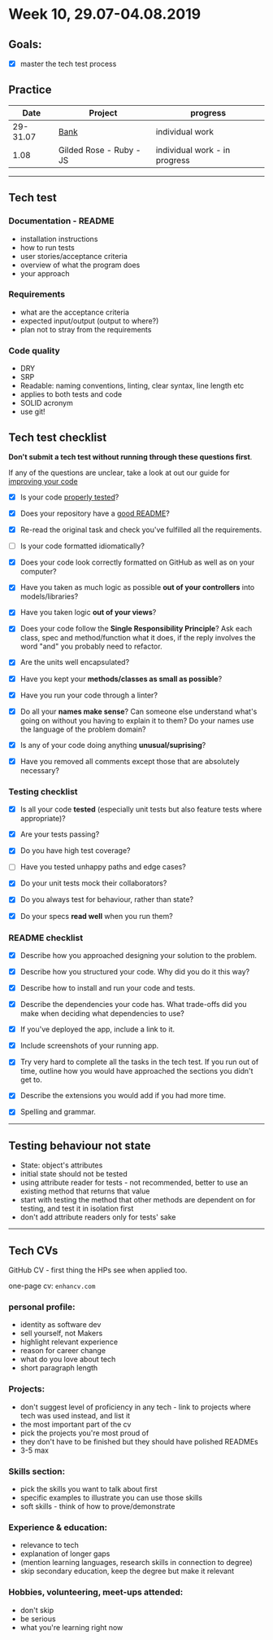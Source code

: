 # Week 10, 29.07-04.08.2019

## Goals: 

- [x] master the tech test process


## Practice

Date | Project | progress
--- | --- | ---
29-31.07 | [Bank](https://github.com/aniasobo/tech-test-bank) | individual work
1.08 | Gilded Rose - Ruby - JS | individual work - in progress


---

## Tech test

### Documentation - README

- installation instructions
- how to run tests
- user stories/acceptance criteria
- overview of what the program does
- your approach

### Requirements

- what are the acceptance criteria 
- expected input/output (output to where?)
- plan not to stray from the requirements

### Code quality

- DRY
- SRP
- Readable: naming conventions, linting, clear syntax, line length etc
- applies to both tests and code
- SOLID acronym
- use git!


## Tech test checklist

**Don't submit a tech test without running through these questions first**.

If any of the questions are unclear, take a look at out our guide for [improving your code](improving_your_code.md)

- [x] Is your code [properly tested](#testing-checklist)?

- [x] Does your repository have a [good README](#readme-checklist)?

- [x] Re-read the original task and check you've fulfilled all the requirements.

- [ ] Is your code formatted idiomatically?

- [x] Does your code look correctly formatted on GitHub as well as on your computer?

- [x] Have you taken as much logic as possible **out of your controllers** into models/libraries?

- [x] Have you taken logic **out of your views**?

- [x] Does your code follow the **Single Responsibility Principle**? Ask each class, spec and method/function what it does, if the reply involves the word "and" you probably need to refactor.

- [x] Are the units well encapsulated?

- [x] Have you kept your **methods/classes as small as possible**?

- [x] Have you run your code through a linter?

- [x] Do all your **names make sense**? Can someone else understand what's going on without you having to explain it to them? Do your names use the language of the problem domain?

- [x] Is any of your code doing anything **unusual/suprising**?

- [x] Have you removed all comments except those that are absolutely necessary?

### Testing checklist

- [x] Is all your code **tested** (especially unit tests but also feature tests where appropriate)?

- [x] Are your tests passing?

- [x] Do you have high test coverage?

- [ ] Have you tested unhappy paths and edge cases?

- [x] Do your unit tests mock their collaborators?

- [x] Do you always test for behaviour, rather than state?

- [x] Do your specs **read well** when you run them?

### README checklist

- [x] Describe how you approached designing your solution to the problem.

- [x] Describe how you structured your code.  Why did you do it this way?

- [x] Describe how to install and run your code and tests.

- [x] Describe the dependencies your code has.  What trade-offs did you make when deciding what dependencies to use?

- [x] If you've deployed the app, include a link to it.

- [x] Include screenshots of your running app.

- [x] Try very hard to complete all the tasks in the tech test.  If you run out of time, outline how you would have approached the sections you didn't get to.

- [x] Describe the extensions you would add if you had more time.

- [x] Spelling and grammar.

---

## Testing behaviour not state

- State: object's attributes
- initial state should not be tested
- using attribute reader for tests - not recommended, better to use an existing method that returns that value
- start with testing the method that other methods are dependent on for testing, and test it in isolation first
- don't add attribute readers only for tests' sake

---

## Tech CVs

GitHub CV - first thing the HPs see when applied too.

one-page cv: `enhancv.com`


### personal profile: 

- identity as software dev
- sell yourself, not Makers
- highlight relevant experience
- reason for career change
- what do you love about tech
- short paragraph length


### Projects:

- don't suggest level of proficiency in any tech - link to projects where tech was used instead, and list it
- the most important part of the cv
- pick the projects you're most proud of
- they don't have to be finished but they should have polished READMEs
- 3-5 max


### Skills section:

- pick the skills you want to talk about first
- specific examples to illustrate you can use those skills
- soft skills - think of how to prove/demonstrate


### Experience & education:

- relevance to tech
- explanation of longer gaps
- (mention learning languages, research skills in connection to degree)
- skip secondary education, keep the degree but make it relevant


### Hobbies, volunteering, meet-ups attended:

- don't skip
- be serious
- what you're learning right now
